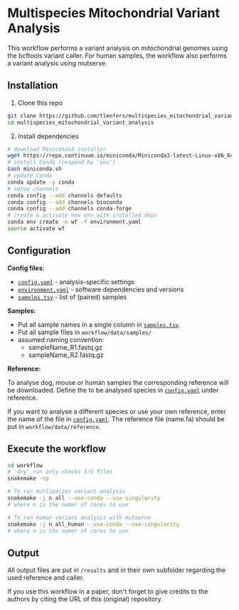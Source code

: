 # Multispecies Mitochondrial Variant Analysis 
 
This workflow performs a variant analysis on mitochondrial genomes using the bcftools variant caller.
For human samples, the workflow also performs a variant analysis using mutserve.

## Installation
1. Clone this repo
```bash
git clone https://github.com/tlenfers/multispecies_mitochondrial_variant_analysis.git
cd multispecies_mitochondrial_variant_analysis
```

2. Install dependencies
```bash
# download Miniconda3 installer
wget https://repo.continuum.io/miniconda/Miniconda3-latest-Linux-x86_64.sh -O miniconda.sh
# install Conda (respond by 'yes')
bash miniconda.sh
# update Conda
conda update -y conda
# setup channels 
conda config --add channels defaults
conda config --add channels bioconda
conda config --add channels conda-forge
# create & activate new env with installed deps
conda env create -n wf -f environment.yaml
source activate wf
```
## Configuration
**Config files**:

  - [`config.yaml`](config/config.yaml) - analysis-specific settings 
  - [`environment.yaml`](environment.yaml) - software dependencies and versions
  - [`samples.tsv`](config/samples.tsv) - list of (paired) samples

**Samples:**

  - Put all sample names in a single column in [`samples.tsv`](/config/samples.tsv).
  - Put all sample files in `workflow/data/samples/`
  - assumed naming convention:
    - sampleName_R1.fastq.gz
    - sampleName_R2.fastq.gz

**Reference:**

To analyse dog, mouse or human samples the corresponding reference will be downloaded.
Define the to be analysed species in [`config.yaml`](/config/config.yaml) under reference.

If you want to analyse a different species or use your own reference, enter the name of the file in [`config.yaml`](config/config.yaml).
The reference file (name.fa) should be put in `workflow/data/reference`.

## Execute the workflow
```bash
cd workflow
# 'dry' run only checks I/O files
snakemake -np

# To run mutlipecies variant analysis
snakemake -j n all --use-conda --use-singularity
# where n is the numer of cores to use

# To run human variant analysis with mutserve
snakemake -j n all_human --use-conda --use-singularity
# where n is the numer of cores to use
```


## Output
All output files are put in `/results` and in their own subfolder regarding the used reference and caller.


If you use this workflow in a paper, don't forget to give credits to the authors by citing the URL of this (original) repository.
